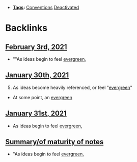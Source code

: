 - **[Tags](<Tags.md>):** [Conventions](<Conventions.md>) [Deactivated](<Deactivated.md>) 

# Backlinks
## [February 3rd, 2021](<February 3rd, 2021.md>)
- ""As ideas begin to feel [evergreen](<evergreen.md>),

## [January 30th, 2021](<January 30th, 2021.md>)
5. As ideas become heavily referenced, or feel "[evergreen](<evergreen.md>)"

- At some point, an [evergreen](<evergreen.md>)

## [January 31st, 2021](<January 31st, 2021.md>)
- As ideas begin to feel [evergreen](<evergreen.md>),

## [Summary/of maturity of notes](<Summary/of maturity of notes.md>)
- "As ideas begin to feel [evergreen](<evergreen.md>),

